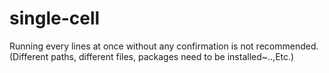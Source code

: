 # single-cell

Running every lines at once without any confirmation is not recommended. 
(Different paths, different files, packages need to be installed~..,Etc.)



